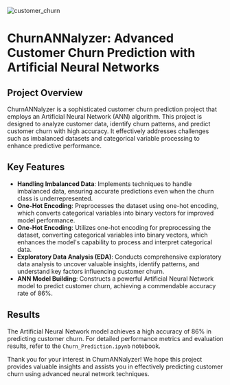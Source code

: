 ![customer_churn](https://github.com/Sri22082/churnANNalyzer/assets/92198693/c85195bf-9d42-441c-a101-9ea61cb023d4)
# ChurnANNalyzer: Advanced Customer Churn Prediction with Artificial Neural Networks

## Project Overview
ChurnANNalyzer is a sophisticated customer churn prediction project that employs an Artificial Neural Network (ANN) algorithm. This project is designed to analyze customer data, identify churn patterns, and predict customer churn with high accuracy. It effectively addresses challenges such as imbalanced datasets and categorical variable processing to enhance predictive performance.

## Key Features
- **Handling Imbalanced Data**: Implements techniques to handle imbalanced data, ensuring accurate predictions even when the churn class is underrepresented.
- **One-Hot Encoding**: Preprocesses the dataset using one-hot encoding, which converts categorical variables into binary vectors for improved model performance.
- **One-Hot Encoding**: Utilizes one-hot encoding for preprocessing the dataset, converting categorical variables into binary vectors, which enhances the model's capability to process and interpret categorical data.
- **Exploratory Data Analysis (EDA)**: Conducts comprehensive exploratory data analysis to uncover valuable insights, identify patterns, and understand key factors influencing customer churn.
- **ANN Model Building**: Constructs a powerful Artificial Neural Network model to predict customer churn, achieving a commendable accuracy rate of 86%.

## Results
The Artificial Neural Network model achieves a high accuracy of 86% in predicting customer churn. For detailed performance metrics and evaluation results, refer to the `Churn_Prediction.ipynb` notebook.


Thank you for your interest in ChurnANNalyzer! We hope this project provides valuable insights and assists you in effectively predicting customer churn using advanced neural network techniques.
